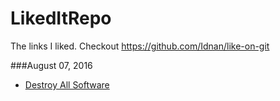 # LikedItRepo
The links I liked. Checkout https://github.com/Idnan/like-on-git

###August 07, 2016
- [Destroy All Software](https://www.destroyallsoftware.com/screencasts) 
